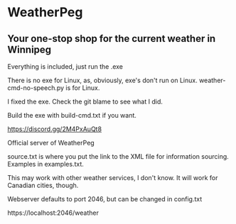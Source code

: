 # WeatherPeg

## Your one-stop shop for the current weather in Winnipeg

Everything is included, just run the .exe

There is no exe for Linux, as, obviously, exe's don't run on Linux. weather-cmd-no-speech.py is for Linux. 

I fixed the exe. Check the git blame to see what I did. 

Build the exe with build-cmd.txt if you want. 

https://discord.gg/2M4PxAuQt8

Official server of WeatherPeg

source.txt is where you put the link to the XML file for information sourcing. Examples in examples.txt. 

This may work with other weather services, I don't know. It will work for Canadian cities, though. 

Webserver defaults to port 2046, but can be changed in config.txt

https://localhost:2046/weather
